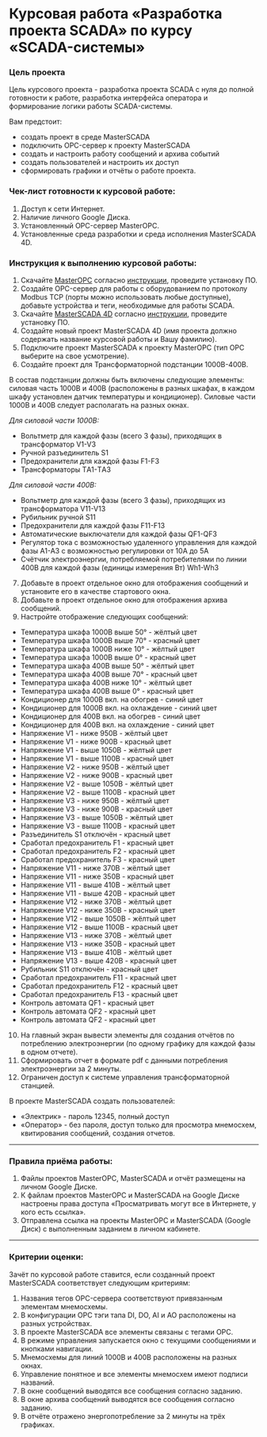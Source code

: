 # Курсовая работа «Разработка проекта SCADA» по курсу «SCADA-системы»

### Цель проекта

Цель курсового проекта - разработка проекта SCADA с нуля до полной готовности к работе, разработка интерфейса оператора и формирование логики работы SCADA-системы.

Вам предстоит:
- создать проект в среде MasterSCADA
- подключить OPC-сервер к проекту MasterSCADA
- создать и настроить работу сообщений и архива событий
- создать пользователей и настроить их доступ
- сформировать графики и отчёты о работе проекта.

### Чек-лист готовности к курсовой работе:

1. Доступ к сети Интернет.
2. Наличие личного Google Диска.
3. Установленный OPC-сервер MasterOPC.
4. Установленные среда разработки и среда исполнения MasterSCADA 4D.

### Инструкция к выполнению курсовой работы:

1. Скачайте [MasterOPC](https://insat.ru/products/?category=1666) согласно [инструкции](https://docs.google.com/document/d/1p2pCKMlsai_MQLCQ-YFPx5hGI2qmQiq1Y85ScBBAWiA/edit), проведите установку ПО.
2. Создайте OPC-сервер для работы с оборудованием по протоколу Modbus TCP (порты можно использовать любые доступные), добавьте устройства и теги, необходимые для работы SCADA.
3. Скачайте [MasterSCADA 4D](https://masterscada.ru/download4) согласно [инструкции](https://docs.google.com/document/d/1cnale9fGt4FF-NWyM5-DP6VoGvQ57Jsb-k6pZAz1LeY/edit), проведите установку ПО.
4. Создайте новый проект MasterSCADA 4D (имя проекта должно содержать название курсовой работы и Вашу фамилию).
5. Подключите проект MasterSCADA к проекту MasterOPC (тип OPC выберите на свое усмотрение).
6. Создайте проект для Трансформаторной подстанции 1000В-400В.
  
В состав подстанции должны быть включены следующие элементы: силовая часть 1000В и 400В (расположены в разных шкафах, в каждом шкафу установлен датчик температуры и кондиционер). Силовые части 1000В и 400В следует располагать на разных окнах.
    
 *Для силовой части 1000В:*
    
  - Вольтметр для каждой фазы (всего 3 фазы), приходящих в трансформатор V1-V3
  - Ручной разъединитель S1
  - Предохранители для каждой фазы F1-F3
  - Трансформаторы ТA1-ТA3
    
   *Для силовой части 400В:*
    
  - Вольтметр для каждой фазы (всего 3 фазы), приходящих из трансформатора V11-V13
  - Рубильник ручной S11
  - Предохранители для каждой фазы F11-F13
  - Автоматические выключатели для каждой фазы QF1-QF3
  - Регулятор тока с возможностью удаленного управления для каждой фазы A1-A3 с возможностью регулировки от 10А до 5А
  - Счётчик электроэнергии, потребляемой потребителями по линии 400В для каждой фазы (единицы измерения Вт) Wh1-Wh3
    
7. Добавьте в проект отдельное окно для отображения сообщений и установите его в качестве стартового окна.
8. Добавьте в проект отдельное окно для отображения архива сообщений.
9. Настройте отображение следующих сообщений:
- Температура шкафа 1000В выше 50° - жёлтый цвет 
- Температура шкафа 1000В выше 70° - красный цвет 
- Температура шкафа 1000В ниже 10° - жёлтый цвет 
- Температура шкафа 1000В выше 0° - красный цвет 
- Температура шкафа 400В выше 50° - жёлтый цвет 
- Температура шкафа 400В выше 70° - красный цвет 
- Температура шкафа 400В ниже 10° - жёлтый цвет 
- Температура шкафа 400В выше 0° - красный цвет 
- Кондиционер для 1000В вкл. на обогрев - синий цвет
- Кондиционер для 1000В вкл. на охлаждение - синий цвет
- Кондиционер для 400В вкл. на обогрев - синий цвет
- Кондиционер для 400В вкл. на охлаждение - синий цвет
- Напряжение V1 - ниже 950В - жёлтый цвет 
- Напряжение V1 - ниже 900В - красный цвет
- Напряжение V1 - выше 1050В - жёлтый цвет 
- Напряжение V1 - выше 1100В - красный цвет
- Напряжение V2 - ниже 950В - жёлтый цвет 
- Напряжение V2 - ниже 900В - красный цвет
- Напряжение V2 - выше 1050В - жёлтый цвет 
- Напряжение V2 - выше 1100В - красный цвет
- Напряжение V3 - ниже 950В - жёлтый цвет 
- Напряжение V3 - ниже 900В - красный цвет
- Напряжение V3 - выше 1050В - жёлтый цвет 
- Напряжение V3 - выше 1100В - красный цвет
- Разъединитель S1 отключён - красный цвет
- Сработал предохранитель F1 - красный цвет
- Сработал предохранитель F2 - красный цвет
- Сработал предохранитель F3 - красный цвет
- Напряжение V11 - ниже 370В - жёлтый цвет 
- Напряжение V11 - ниже 350В - красный цвет
- Напряжение V11 - выше 410В - жёлтый цвет 
- Напряжение V11 - выше 420В - красный цвет
- Напряжение V12 - ниже 370В - жёлтый цвет
- Напряжение V12 - ниже 350В - красный цвет
- Напряжение V12 - выше 1050В - жёлтый цвет 
- Напряжение V12 - выше 1100В - красный цвет
- Напряжение V13 - ниже 370В - жёлтый цвет 
- Напряжение V13 - ниже 350В - красный цвет
- Напряжение V13 - выше 410В - жёлтый цвет 
- Напряжение V13 - выше 420В - красный цвет
- Рубильник S11 отключён - красный цвет
- Сработал предохранитель F11 - красный цвет
- Сработал предохранитель F12 - красный цвет
- Сработал предохранитель F13 - красный цвет
- Контроль автомата QF1 - красный цвет
- Контроль автомата QF2 - красный цвет
- Контроль автомата QF2 - красный цвет

10. На главный экран вывести элементы для создания отчётов по потреблению электроэнергии (по одному графику для каждой фазы в одном отчете).
11. Сформировать отчет в формате pdf с данными потребления электроэнергии за 2 минуты.
12. Ограничен доступ к системе управления трансформаторной станцией.

В проекте MasterSCADA создать пользователей:
- «Электрик» - пароль 12345, полный доступ
- «Оператор» - без пароля, доступ только для просмотра мнемосхем, квитирования сообщений, создания отчетов. 

-----

### Правила приёма работы:

1. Файлы проектов MasterOPC, MasterSCADA и отчёт размещены на личном Google Диске.
2. К файлам проектов MasterOPC и MasterSCADA на Google Диске настроены права доступа «Просматривать могут все в Интернете, у кого есть ссылка».
3. Отправлена ссылка на проекты MasterOPC и MasterSCADA (Google Диск) с выполненным заданием в личном кабинете.

-----

### Критерии оценки:

Зачёт по курсовой работе ставится, если созданный проект MasterSCADA соответствует следующим критериям:

1. Названия тегов OPC-сервера соответствуют привязанным элементам мнемосхемы.
2. В конфигурации OPC тэги тапа DI, DO, AI и AO расположены на разных устройствах.
3. В проекте MasterSCADA все элементы связаны с тегами ОРС.
4. В режиме управления запускается окно с текущими сообщениями и кнопками навигации.
5. Мнемосхемы для линий 1000В и 400В расположены на разных окнах.
6. Управление понятное и все элементы мнемосхем имеют подписи названий.
7. В окне сообщений выводятся все сообщения согласно заданию.
8. В окне архива сообщений выводятся все сообщения согласно заданию.
9. В отчёте отражено энергопотребление за 2 минуты на трёх графиках.
